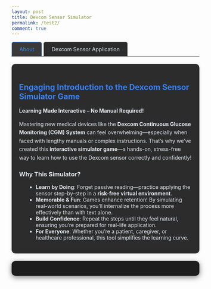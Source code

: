 ```yaml
---
layout: post
title: Dexcom Sensor Simulator
permalink: /test2/
comment: true
---
```

<link href='https://fonts.googleapis.com/css?family=Oxygen Mono' rel='stylesheet'>
<style>
  .container {
    font-family: 'Oxygen Mono';
    max-width: 1200px;
    margin: 0 auto;
    padding: 20px;
    background-color: #1e1e1e;
    color: #ffffff;
    border-radius: 10px;
    box-shadow: 0 4px 15px rgba(0, 0, 0, 0.5);
  }
  .step-indicator {
    display: flex;
    justify-content: space-between;
    margin-bottom: 30px;
    counter-reset: step;
  }
  .step {
    flex: 1;
    text-align: center;
    position: relative;
    counter-increment: step;
    font-size: 14px;
    color: #e2e8f0;
  }
  .step::before {
    content: counter(step);
    width: 35px;
    height: 35px;
    background: #3a3a3a;
    border-radius: 50%;
    display: flex;
    align-items: center;
    justify-content: center;
    margin: 0 auto 8px;
    font-size: 16px;
    transition: all 0.3s;
  }
  .step.active::before {
    background: #3b82f6;
    color: white;
    transform: scale(1.1);
  }
  .step.completed::before {
    background: #10b981;
    color: white;
  }
  /* Enhanced Arm Area */
  .dexcom-arm-area {
    position: relative;
    height: 450px;
    width: 90%;
    max-width: 500px;
    margin: 0 auto 30px;
    background-color: #3a3a3a;
    border-radius: 20px;
    overflow: hidden;
    border: 3px solid #ffffff;
    display: flex;
    justify-content: center;
    align-items: center;
  }
  .arm-image {
    max-height: 100%;
    max-width: 100%;
    object-fit: contain;
  }
  .target-zone {
    position: absolute;
    width: 100px;
    height: 150px;
    left: 30%;
    top: 50%;
    transform: translate(-50%, -50%);
    border: 3px dashed rgba(58, 134, 255, 0.7);
    border-radius: 15px;
    pointer-events: none;
    box-shadow: 0 0 20px rgba(58, 134, 255, 0.5);
  }
/* Enhanced Equipment Panel */
.equipment-panel {
  background: #2c2c2c;
  border-radius: 15px;
  padding: 15px;
  margin: 0 auto 30px;
  width: 90%;
  max-width: 400px;
  box-shadow: 0 4px 10px rgba(0,0,0,0.2);
}
.equipment-items {
  display: flex;
  justify-content: space-around;
  gap: 10px;
}
.equipment-icon {
  width: 70px;
  height: 70px;
  cursor: grab;
  transition: transform 0.2s;
}
.equipment-icon:hover {
  transform: scale(1.1);
}
.equipment-icon.dragging {
  opacity: 0.6;
  transform: scale(0.9);
}
  .equipment-item:hover {
    transform: scale(1.05);
    box-shadow: 0 0 15px rgba(59, 130, 246, 0.5);
  }
  .equipment-icon {
    width: 60px;
    height: 60px;
    margin-bottom: 10px;
    object-fit: contain;
  }
  .equipment-label {
    font-size: 14px;
    text-align: center;
    color: #e2e8f0;
  }
  /* Enhanced Stickers */
  .sticker {
    position: absolute;
    background-size: contain;
    background-repeat: no-repeat;
    pointer-events: none;
    z-index: 10;
    transition: transform 0.3s;
  }
  .alcohol-wipe-sticker {
    width: 80px;
    height: 80px;
  }
  .cotton-tip-sticker {
    width: 70px;
    height: 70px;
  }
  .dexcom-sensor-sticker {
    width: 100px;
    height: 100px;
  }
  @keyframes pulse {
    0% { transform: scale(1); }
    50% { transform: scale(1.1); }
    100% { transform: scale(1); }
  }
  @keyframes shake {
    0%, 100% { transform: translateX(0); }
    20%, 60% { transform: translateX(-5px); }
    40%, 80% { transform: translateX(5px); }
  }
  /* Status indicators */
  .status-normal { color: #10b981; }
  .status-high { color: #f59e0b; }
  .status-low { color: #ef4444; }
  .glucose-value {
    font-size: 2.5rem;
    font-weight: bold;
    color: #3b82f6;
    margin: 10px 0;
  }
  .records-table {
    width: 100%;
    border-collapse: collapse;
    margin-top: 20px;
    font-size: 14px;
    background: #2c2c2c;
    border-radius: 10px;
    overflow: hidden;
    box-shadow: 0 4px 10px rgba(0, 0, 0, 0.5);
    color: #ffffff;
  }
  .records-table th {
    background: #3a3a3a;
    padding: 12px 15px;
    text-align: left;
    border-bottom: 1px solid #4a5568;
    font-weight: 600;
  }
  .records-table td {
    padding: 12px 15px;
    border-bottom: 1px solid #4a5568;
  }
  /* Feedback Styles */
  .feedback {
    position: fixed;
    bottom: 20px;
    left: 50%;
    transform: translateX(-50%);
    padding: 12px 24px;
    border-radius: 8px;
    color: white;
    z-index: 1000;
    display: none;
    font-size: 16px;
    box-shadow: 0 4px 12px rgba(0,0,0,0.3);
  }
  .feedback-success {
    background-color: #10b981;
  }
  .feedback-error {
    background-color: #ef4444;
    animation: shake 0.5s;
  }
  .simulator-tabs {
  display: flex;
  margin-bottom: 20px;
  border-bottom: 1px solid #3a3a3a;
}
  .simulator-tab {
    padding: 10px 20px;
    cursor: pointer;
    background: #2c2c2c;
    border: 1px solid #3a3a3a;
    border-bottom: none;
    border-radius: 5px 5px 0 0;
    margin-right: 5px;
    color: #e2e8f0;
  }
  .simulator-tab.active {
    background: #3a3a3a;
    border-color: #3b82f6;
    color: #3b82f6;
  }
  .simulator-content { display: none; }
  .simulator-content.active { display: block; }
  .about-bar {
    background: #2c2c2c;
    border-radius: 10px;
    padding: 20px;
    margin-bottom: 20px;
    box-shadow: 0 2px 10px rgba(0, 0, 0, 0.1);
    color: #e2e8f0;
  }
  .about-bar h2 { color: #3b82f6; margin-bottom: 15px; }
  .about-bar p { margin-bottom: 10px; line-height: 1.6; }
  .about-bar ul { margin-left: 1.5em; }
</style>

<div class="simulator-tabs">
    <div class="simulator-tab active" data-tab="about">About</div>
    <div class="simulator-tab" data-tab="dexcom-sensor">Dexcom Sensor Application</div>
  </div>
  <div class="simulator-content active" id="about">
  <div class="about-bar">
    <h2>Engaging Introduction to the Dexcom Sensor Simulator Game</h2>
    <p><strong>Learning Made Interactive – No Manual Required!</strong></p>
    <p>Mastering new medical devices like the <strong>Dexcom Continuous Glucose Monitoring (CGM) System</strong> can feel overwhelming—especially when faced with lengthy manuals or complex instructions. That’s why we’ve created this <strong>interactive simulator game</strong>—a hands-on, stress-free way to learn how to use the Dexcom sensor correctly and confidently!</p>
    <h3>Why This Simulator?</h3>
    <ul>
      <li><strong>Learn by Doing</strong>: Forget passive reading—practice applying the sensor step-by-step in a <strong>risk-free virtual environment</strong>.</li>
      <li><strong>Memorable & Fun</strong>: Games enhance retention! By simulating real-world scenarios, you’ll internalize the process more effectively than with text alone.</li>
      <li><strong>Build Confidence</strong>: Repeat the steps until they feel natural, ensuring you’re prepared for real-life application.</li>
      <li><strong>For Everyone</strong>: Whether you’re a patient, caregiver, or healthcare professional, this tool simplifies the learning curve.</li>
    </ul>
  </div>
</div>

<div class="container">
  <div class="simulator-content" id="dexcom-sensor">
  <div class="step-indicator">
    <div class="step active" id="step1">Prepare</div>
    <div class="step" id="step2">Clean</div>
    <div class="step" id="step3">Apply Sensor</div>
    <div class="step" id="step4">Insert Needle</div>
    <div class="step" id="step5">Complete</div>
  </div>

  <div class="instructions">
    <h3>Proper Skin Preparation Steps:</h3>
    <div class="instruction-step">Wash the area with warm water and soap, then dry thoroughly.</div>
    <div class="instruction-step">Use an alcohol wipe to clean the application site and let it dry completely.</div>
    <div class="instruction-step">Optional: Apply skin barrier film (like Skin Tac) if needed.</div>
    <div class="instruction-step">Shave any hair if necessary for better adhesion.</div>
    <div class="instruction-step">Optional: Warm the skin slightly in cold environments.</div>
  </div>

  <!-- Enhanced Equipment Panel -->
  <div class="equipment-panel">
    <h3>Equipment</h3>
    <div class="equipment-items">
      <img src="{{site.baseurl}}/images/needlepin/wipes.png" class="equipment-icon" draggable="true" data-type="alcohol-wipe" data-sound="wipe">
      <img src="{{site.baseurl}}/images/needlepin/cotton-tip.png" class="equipment-icon" draggable="true" data-type="cotton-tip" data-sound="cotton">
      <img src="{{site.baseurl}}/images/needlepin/dexcom.png" class="equipment-icon" draggable="true" data-type="dexcom-sensor" data-sound="sensor">
    </div>
</div>

  <!-- Enhanced Arm Area -->
  <div class="dexcom-arm-area" id="dexcom-arm-area">
    <img src="{{site.baseurl}}/images/needlepin/arm.png" class="arm-image" alt="Arm">
    <div class="target-zone"></div>
  </div>

  <div class="glucose-display" id="dexcom-glucose-display" style="display: none;">
    <h3>Current Glucose Reading</h3>
    <div class="glucose-value" id="dexcom-glucose-value">--</div>
    <div id="dexcom-glucose-status">Sensor warming up...</div>
    <div id="dexcom-glucose-trend" style="margin-top: 10px;"></div>
  </div>

  <table class="records-table" id="dexcom-data-table">
    <thead>
      <tr>
        <th>Time</th>
        <th>Glucose</th>
        <th>Status</th>
        <th>Trend</th>
      </tr>
    </thead>
    <tbody>
      <!-- Data will be inserted here -->
    </tbody>
  </table>
</div>
</div>

<script>
document.querySelectorAll('.simulator-tab').forEach(tab => {
  tab.addEventListener('click', () => {
    document.querySelectorAll('.simulator-tab').forEach(t => t.classList.remove('active'));
    tab.classList.add('active');
    const tabId = tab.dataset.tab;
    document.querySelectorAll('.simulator-content').forEach(content => {
      content.classList.remove('active');
    });
    document.getElementById(tabId).classList.add('active');
  });
});
</script>

<script type="module">
  // Audio elements for sound effects
  const soundEffects = {
    wipe: new Audio('{{site.baseurl}}/sounds/wipe.mp3'),
    cotton: new Audio('{{site.baseurl}}/sounds/cotton.mp3'),
    sensor: new Audio('{{site.baseurl}}/sounds/sensor.mp3'),
    success: new Audio('{{site.baseurl}}/sounds/success.mp3'),
    error: new Audio('{{site.baseurl}}/sounds/error.mp3')
  };

  // Preload sounds
  Object.values(soundEffects).forEach(sound => {
    sound.load();
    sound.volume = 0.6;
  });

  const dexcomArmArea = document.getElementById('dexcom-arm-area');
  const dexcomSteps = document.querySelectorAll('.step');
  const dexcomGlucoseDisplay = document.getElementById('dexcom-glucose-display');
  const dexcomGlucoseValue = document.getElementById('dexcom-glucose-value');
  const dexcomGlucoseStatus = document.getElementById('dexcom-glucose-status');
  const dexcomGlucoseTrend = document.getElementById('dexcom-glucose-trend');
  const dexcomDataTable = document.getElementById('dexcom-data-table').querySelector('tbody');
  
  let currentStep = 1;
  let dexcomGlucoseReadings = [];
  
  // Initialize drag and drop for Dexcom simulator
  document.querySelectorAll('.equipment-icon').forEach(item => {
    item.addEventListener('dragstart', (e) => {
      e.dataTransfer.setData('type', item.dataset.type);
      e.dataTransfer.setData('sound', item.dataset.sound);
      item.classList.add('dragging');
      item.style.transform = 'scale(0.95)';
    });
    
    item.addEventListener('dragend', () => {
      item.classList.remove('dragging');
      item.style.transform = '';
    });
  });

  dexcomArmArea.addEventListener('dragover', (e) => {
    e.preventDefault();
    e.dataTransfer.dropEffect = 'copy';
    dexcomArmArea.style.borderColor = '#3b82f6';
    dexcomArmArea.style.boxShadow = '0 0 20px rgba(59, 130, 246, 0.5)';
  });

  dexcomArmArea.addEventListener('dragleave', () => {
    dexcomArmArea.style.borderColor = '#ffffff';
    dexcomArmArea.style.boxShadow = 'none';
  });

  dexcomArmArea.addEventListener('drop', (e) => {
    e.preventDefault();
    dexcomArmArea.style.borderColor = '#ffffff';
    dexcomArmArea.style.boxShadow = 'none';
    
    const type = e.dataTransfer.getData('type');
    const soundType = e.dataTransfer.getData('sound');
    const rect = dexcomArmArea.getBoundingClientRect();
    const x = e.clientX - rect.left;
    const y = e.clientY - rect.top;
    
    // Check if dropped in target zone
    const targetZone = document.querySelector('.target-zone');
    const targetRect = targetZone.getBoundingClientRect();
    const isInTarget = x > targetRect.left - rect.left && 
                      x < targetRect.right - rect.left && 
                      y > targetRect.top - rect.top && 
                      y < targetRect.bottom - rect.top;
    
    if (!isInTarget) {
      showFeedback('Please drop in the highlighted target zone', 'error');
      soundEffects.error.play();
      return;
    }
    
    // Play corresponding sound effect
    if (soundEffects[soundType]) {
      soundEffects[soundType].currentTime = 0;
      soundEffects[soundType].play();
    }
    
    switch(currentStep) {
      case 1:
        if (type === 'alcohol-wipe') {
          applySticker('alcohol-wipe', x, y);
          updateDexcomStep(2);
        }
        break;
      case 2:
        if (type === 'cotton-tip') {
          applySticker('cotton-tip', x, y);
          updateDexcomStep(3);
        }
        break;
      case 3:
        if (type === 'dexcom-sensor') {
          applySticker('dexcom-sensor', x, y);
          completeDexcomApplication(x, y);
          updateDexcomStep(4);
          soundEffects.success.play();
        }
        break;
      default:
        showFeedback('Please complete the current step first', 'error');
        soundEffects.error.play();
    }
  });

  function applySticker(type, x, y) {
    // Remove any existing sticker of this type
    document.querySelectorAll(`.${type}-sticker`).forEach(el => el.remove());
    
    const sticker = document.createElement('div');
    sticker.className = `sticker ${type}-sticker`;
    
    // Position adjustments based on type
    let posX = x;
    let posY = y;
    
    switch(type) {
      case 'alcohol-wipe':
        posX -= 40;
        posY -= 40;
        break;
      case 'cotton-tip':
        posX -= 35;
        posY -= 35;
        break;
      case 'dexcom-sensor':
        posX -= 50;
        posY -= 50;
        break;
    }
    
    sticker.style.left = `${posX}px`;
    sticker.style.top = `${posY}px`;
    
    // Add pulsing animation when placed
    sticker.style.animation = 'pulse 0.5s ease-in-out';
    
    dexcomArmArea.appendChild(sticker);
    
    // Remove animation after it completes
    setTimeout(() => {
      sticker.style.animation = '';
    }, 500);
  }

  function completeDexcomApplication(x, y) {
    // Show needle insertion
    const needle = document.createElement('div');
    needle.className = 'sticker';
    needle.style.left = `${x - 2}px`;
    needle.style.top = `${y}px`;
    needle.style.width = '4px';
    needle.style.height = '20px';
    needle.style.background = '#e63946';
    needle.style.borderRadius = '2px';
    dexcomArmArea.appendChild(needle);
    
    showFeedback('Sensor application complete! Starting warm-up...', 'success');
    
    // Simulate warm-up period
    setTimeout(() => {
      updateDexcomStep(5);
      dexcomGlucoseDisplay.style.display = 'block';
      startDexcomGlucoseMonitoring();
    }, 3000);
  }

  function startDexcomGlucoseMonitoring() {
    // Generate initial reading
    updateDexcomGlucoseReading();
    
    // Update every 30 seconds (simulated)
    setInterval(updateDexcomGlucoseReading, 30000);
  }

  function updateDexcomGlucoseReading() {
    const glucose = generateGlucoseReading();
    const status = getGlucoseStatus(glucose);
    const trend = getGlucoseTrend();
    
    // Update display
    dexcomGlucoseValue.textContent = glucose;
    dexcomGlucoseStatus.textContent = status;
    dexcomGlucoseStatus.className = `status-${status.toLowerCase()}`;
    dexcomGlucoseTrend.textContent = `Trend: ${trend}`;
    
    // Add to records
    const reading = {
      time: new Date().toLocaleTimeString(),
      glucose: glucose,
      status: status,
      trend: trend
    };
    
    dexcomGlucoseReadings.unshift(reading);
    updateDexcomDataTable();
  }

  function getGlucoseTrend() {
    const trends = ['↑↑ Rapidly Rising', '↑ Rising', '→ Steady', '↓ Falling', '↓↓ Rapidly Falling'];
    return trends[Math.floor(Math.random() * trends.length)];
  }

  function updateDexcomDataTable() {
    dexcomDataTable.innerHTML = '';
    
    dexcomGlucoseReadings.slice(0, 10).forEach(reading => {
      const row = dexcomDataTable.insertRow();
      row.innerHTML = `
        <td>${reading.time}</td>
        <td>${reading.glucose} mmol/L</td>
        <td class="status-${reading.status.toLowerCase()}">${reading.status}</td>
        <td>${reading.trend}</td>
      `;
    });
  }

  function updateDexcomStep(step) {
    dexcomSteps[currentStep-1].classList.remove('active');
    dexcomSteps[currentStep-1].classList.add('completed');
    
    currentStep = step;
    dexcomSteps[currentStep-1].classList.add('active');
  }

  function generateGlucoseReading() {
    if (Math.random() < 0.7) {
      return (4 + Math.random() * 3.8).toFixed(1);
    } else {
      return Math.random() < 0.5 
        ? (2 + Math.random() * 2).toFixed(1)
        : (7.8 + Math.random() * 5).toFixed(1);
    }
  }

  function getGlucoseStatus(glucose) {
    glucose = parseFloat(glucose);
    if (glucose < 4) return 'Low';
    if (glucose > 7.8) return 'High';
    return 'Normal';
  }

  function showFeedback(message, type) {
    const feedback = document.createElement('div');
    feedback.textContent = message;
    feedback.className = `feedback feedback-${type}`;
    document.body.appendChild(feedback);
    feedback.style.display = 'block';
    
    setTimeout(() => {
      feedback.remove();
    }, 3000);
  }
</script>